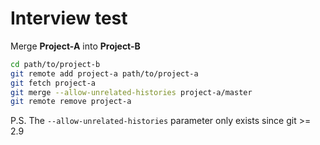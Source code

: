 # Interview test

Merge **Project-A** into **Project-B**

```bash
cd path/to/project-b
git remote add project-a path/to/project-a
git fetch project-a
git merge --allow-unrelated-histories project-a/master
git remote remove project-a
```

P.S. The ```--allow-unrelated-histories``` parameter only exists since git >= 2.9